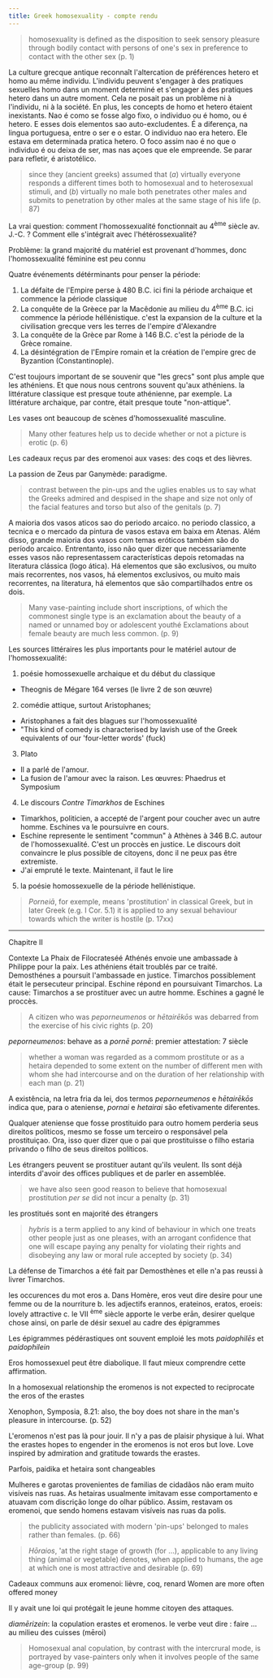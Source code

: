 ```yaml
---
title: Greek homosexuality - compte rendu
---
```


> homosexuality is defined as the disposition to seek sensory pleasure through bodily contact with persons of one's sex in preference to contact with the other sex (p. 1)

La culture grecque antique reconnaît l'altercation de préférences hetero et homo au même individu. L'individu peuvent s'engager à des pratiques sexuelles homo dans un moment determiné et s'engager à des pratiques hetero dans un autre moment. Cela ne posait pas un problème ni à l'individu, ni à la société. En plus, les concepts de homo et hetero étaient inexistants.
Nao é como se fosse algo fixo, o individuo ou é homo, ou é hetero. E esses dois elementos sao auto-excludentes. É a diferença, na lingua portuguesa, entre o ser e o estar. O individuo nao era hetero. Ele estava em determinada pratica hetero. O foco assim nao é no que o individuo é ou deixa de ser, mas nas açoes que ele empreende. Se parar para refletir, é aristotélico.

> since they (ancient greeks) assumed that (<em>a</em>) virtually everyone responds a different times both to homosexual and to heterosexual stimuli, and (<em>b</em>) virtually no male both penetrates other males and submits to penetration by other males at the same stage of his life (p. 87)

La vrai question: comment l'homossexualité fonctionnait au 4<sup>ème</sup> siècle av. J.-C. ? Comment elle s'intégrait avec l'hétérossexualité?

Problème: la grand majorité du matériel est provenant d'hommes, donc l'homossexualité féminine est peu connu

Quatre événements détérminants pour penser la période:
1. La défaite de l'Empire perse à 480 B.C. ici fini la période archaique et commence la période classique
2. La conquête de la Grèece par la Macêdonie au milieu du 4<sup>ème</sup> B.C. ici commence la période héllénistique. c'est la expansion de la culture et la civilisation grecque vers les terres de l'empire d'Alexandre
3. La conquête de la Grèce par Rome à 146 B.C. c'est la période de la Grèce romaine. 
4. La désintégration de l'Empire romain et la création de l'empire grec de Byzantion (Constantinople).

C'est toujours important de se souvenir que "les grecs" sont plus ample que les athéniens. Et que nous nous centrons souvent qu'aux athéniens. la littérature classique est presque toute athénienne, par exemple. La littérature archaique, par contre, était presque toute "non-attique".

Les vases ont beaucoup de scènes d'homossexualité masculine.

> Many other features help us to decide whether or not a picture is erotic (p. 6)

Les cadeaux reçus par des eromenoi aux vases: des coqs et des lièvres.

La passion de Zeus par Ganymède: paradigme.

> contrast between the pin-ups and the uglies enables us to say what the Greeks admired and despised in the shape and size not only of the facial features and torso but also of the genitals (p. 7)

A maioria dos vasos aticos sao do periodo arcaico. no periodo classico, a tecnica e o mercado da pintura de vasos estava em baixa em Atenas. Além disso, grande maioria dos vasos com temas eróticos também são do período arcaico. Entrentanto, isso não quer dizer que necessariamente esses vasos não representassem características depois retomadas na literatura clássica (logo ática). Há elementos que são exclusivos, ou muito mais recorrentes, nos vasos, há elementos exclusivos, ou muito mais recorrentes, na literatura, há elementos que são compartilhados entre os dois.

> Many vase-painting include short inscriptions, of which the commonest single type is an exclamation about the beauty of a named or unnamed boy or adolescent youthé Exclamations about female beauty are much less common. (p. 9)

Les sources littéraires les plus importants pour le matériel autour de l'homossexualité:
1. poésie homossexuelle archaique et du début du classique
- Theognis de Mégare 164 verses (le livre 2 de son œuvre)
2. comédie attique, surtout Aristophanes;
- Aristophanes a fait des blagues sur l'homossexualité
- "This kind of comedy is characterised by lavish use of the Greek equivalents of our 'four-letter words' (fuck)
3. Plato
- Il a parlé de l'amour.
- La fusion de l'amour avec la raison. Les œuvres: Phaedrus et Symposium
4. Le discours <em>Contre Timarkhos</em> de Eschines
- Timarkhos, politicien, a accepté de l'argent pour coucher avec un autre homme. Eschines va le poursuivre en cours.
- Eschine represente le sentiment "commun" à Athènes à 346 B.C. autour de l'homossexualité. C'est un proccès en justice. Le discours doit convaincre le plus possible de citoyens, donc il ne peux pas être extremiste.
- J'ai empruté le texte. Maintenant, il faut le lire
5. la poésie homossexuelle de la période hellénistique.

> <em>Porneiā</em>, for exemple, means 'prostitution' in classical Greek, but in later Greek (e.g. I Cor. 5.1) it is applied to any sexual behaviour towards which the writer is hostile (p. 17xx)

--- 

Chapitre II

Contexte
La Phaix de Filocrateséé Athénés envoie une ambassade à Philippe pour la paix. Les athéniens était troublés par ce traité.
Demosthénes a poursuit l'ambassade en justice. Timarchos possiblement était le persecuteur principal.
Eschine répond en poursuivant Timarchos. La cause: Timarchos a se prostituer avec un autre homme.
Eschines a gagné le proccès.

> A citizen who was <em>peporneumenos</em> or <em>hētairēkōs</em> was debarred from the exercise of his civic rights (p. 20)

<em>peporneumenos</em>: behave as a <em>pornē</em>
<em>pornē</em>: premier attestation: 7 siècle

> whether a woman was regarded as a commom prostitute or as a hetaira depended to some extent on the number of different men with whom she had intercourse and on the duration of her relationship with each man (p. 21)

A existência, na letra fria da lei, dos termos <em>peporneumenos</em> e <em>hētairēkōs</em> indica que, para o ateniense, <em>pornai</em> e <em>hetairai</em> são efetivamente diferentes.

Qualquer ateniense que fosse prostituido para outro homem perderia seus direitos políticos, mesmo se fosse um terceiro o responsável pela prostituiçao. Ora, isso quer dizer que o pai que prostituisse o filho estaria privando o filho de seus direitos políticos.

Les étrangers peuvent se prostituer autant qu'ils veulent. Ils sont déjà interdits d'avoir des offices publiques et de parler en assemblée.

> we have also seen good reason to believe that homosexual prostitution <em>per se</em> did not incur a penalty (p. 31)

les prostitués sont en majorité des étrangers

> <em>hybris</em> is a term applied to any kind of behaviour in which one treats other people just as one pleases, with an arrogant confidence that one will escape paying any penalty for violating their rights and disobeying any law or moral rule accepted by society (p. 34)

La défense de Timarchos a été fait par Demosthènes et elle n'a pas reussi à livrer Timarchos. 

les occurences du mot eros
a. Dans Homère, eros veut dire desire pour une femme ou de la nourriture
b. les adjectifs erannos, erateinos, eratos, eroeis: lovely attractive
c. le VII <sup>ème</sup> siècle apporte le verbe erān, desirer quelque chose
ainsi, on parle de désir sexuel au cadre des épigrammes

Les épigrammes pédérastiques ont souvent emploié les mots <em>paidophilēs</em> et <em>paidophilein</em>

Eros homossexuel peut être diabolique.
Il faut mieux comprendre cette affirmation.

In a homosexual relationship the eromenos is not expected to reciprocate the eros of the erastes

Xenophon, Symposia, 8.21: also, the boy does not share in the man's pleasure in intercourse. (p. 52)

L'eromenos n'est pas là pour jouir. Il n'y a pas de plaisir physique à lui.
What the erastes hopes to engender in the eromenos is not eros but love. Love inspired by admiration and gratitude towards the erastes.

Parfois, paidika et hetaira sont changeables

Mulheres e garotas provenientes de familias de cidadãos não eram muito visíveis nas ruas. As hetairas usualmente imitavam esse comportamento e atuavam com discrição longe do olhar público. Assim, restavam os eromenoi, que sendo homens estavam visíveis nas ruas da polis.
> the publicity associated with modern 'pin-ups' belonged to males rather than females. (p. 66)

> <em>Hōraios</em>, 'at the right stage of growth (for ...), applicable to any living thing (animal or vegetable) denotes, when applied to humans, the age at which one is most attractive and desirable (p. 69)

Cadeaux communs aux eromenoi: lièvre, coq, renard
Women are more often offered money

Il y avait une loi qui protégait le jeune homme citoyen des attaques.

<em>diamērizein</em>: la copulation erastes et eromenos. le verbe veut dire : faire ... au milieu des cuisses (mēroi)

>Homosexual anal copulation, by contrast with the intercrural mode, is portrayed by vase-painters only when it involves people of the same age-group (p. 99)